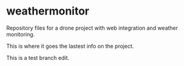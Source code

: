 # weathermonitor
Repository files for a drone project with web integration and weather monitoring.

This is where it goes the lastest info on the project.

This is a test branch edit.